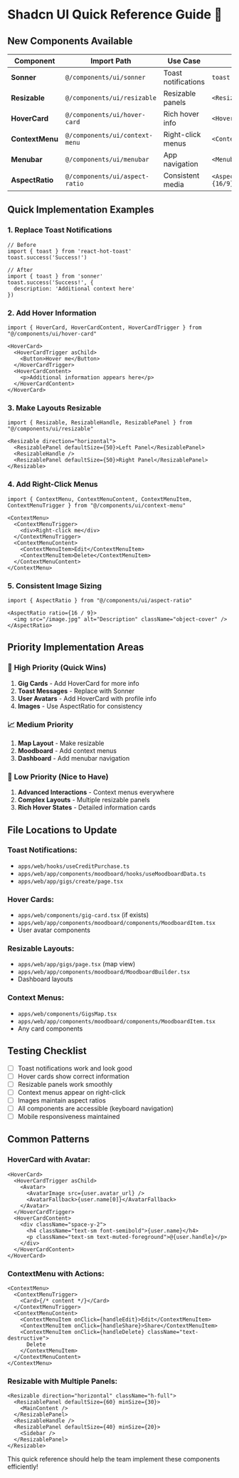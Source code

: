 # Shadcn UI Quick Reference Guide 🚀

## New Components Available

| Component | Import Path | Use Case | Example |
|-----------|-------------|----------|---------|
| **Sonner** | `@/components/ui/sonner` | Toast notifications | `toast.success("Success!")` |
| **Resizable** | `@/components/ui/resizable` | Resizable panels | `<ResizablePanel>` |
| **HoverCard** | `@/components/ui/hover-card` | Rich hover info | `<HoverCard>` |
| **ContextMenu** | `@/components/ui/context-menu` | Right-click menus | `<ContextMenu>` |
| **Menubar** | `@/components/ui/menubar` | App navigation | `<Menubar>` |
| **AspectRatio** | `@/components/ui/aspect-ratio` | Consistent media | `<AspectRatio ratio={16/9}>` |

## Quick Implementation Examples

### 1. Replace Toast Notifications
```tsx
// Before
import { toast } from 'react-hot-toast'
toast.success('Success!')

// After
import { toast } from 'sonner'
toast.success('Success!', {
  description: 'Additional context here'
})
```

### 2. Add Hover Information
```tsx
import { HoverCard, HoverCardContent, HoverCardTrigger } from "@/components/ui/hover-card"

<HoverCard>
  <HoverCardTrigger asChild>
    <Button>Hover me</Button>
  </HoverCardTrigger>
  <HoverCardContent>
    <p>Additional information appears here</p>
  </HoverCardContent>
</HoverCard>
```

### 3. Make Layouts Resizable
```tsx
import { Resizable, ResizableHandle, ResizablePanel } from "@/components/ui/resizable"

<Resizable direction="horizontal">
  <ResizablePanel defaultSize={50}>Left Panel</ResizablePanel>
  <ResizableHandle />
  <ResizablePanel defaultSize={50}>Right Panel</ResizablePanel>
</Resizable>
```

### 4. Add Right-Click Menus
```tsx
import { ContextMenu, ContextMenuContent, ContextMenuItem, ContextMenuTrigger } from "@/components/ui/context-menu"

<ContextMenu>
  <ContextMenuTrigger>
    <div>Right-click me</div>
  </ContextMenuTrigger>
  <ContextMenuContent>
    <ContextMenuItem>Edit</ContextMenuItem>
    <ContextMenuItem>Delete</ContextMenuItem>
  </ContextMenuContent>
</ContextMenu>
```

### 5. Consistent Image Sizing
```tsx
import { AspectRatio } from "@/components/ui/aspect-ratio"

<AspectRatio ratio={16 / 9}>
  <img src="/image.jpg" alt="Description" className="object-cover" />
</AspectRatio>
```

## Priority Implementation Areas

### 🎯 **High Priority (Quick Wins)**
1. **Gig Cards** - Add HoverCard for more info
2. **Toast Messages** - Replace with Sonner
3. **User Avatars** - Add HoverCard with profile info
4. **Images** - Use AspectRatio for consistency

### 📈 **Medium Priority**
1. **Map Layout** - Make resizable
2. **Moodboard** - Add context menus
3. **Dashboard** - Add menubar navigation

### 🎨 **Low Priority (Nice to Have)**
1. **Advanced Interactions** - Context menus everywhere
2. **Complex Layouts** - Multiple resizable panels
3. **Rich Hover States** - Detailed information cards

## File Locations to Update

### **Toast Notifications:**
- `apps/web/hooks/useCreditPurchase.ts`
- `apps/web/app/components/moodboard/hooks/useMoodboardData.ts`
- `apps/web/app/gigs/create/page.tsx`

### **Hover Cards:**
- `apps/web/components/gig-card.tsx` (if exists)
- `apps/web/app/components/moodboard/components/MoodboardItem.tsx`
- User avatar components

### **Resizable Layouts:**
- `apps/web/app/gigs/page.tsx` (map view)
- `apps/web/app/components/moodboard/MoodboardBuilder.tsx`
- Dashboard layouts

### **Context Menus:**
- `apps/web/components/GigsMap.tsx`
- `apps/web/app/components/moodboard/components/MoodboardItem.tsx`
- Any card components

## Testing Checklist

- [ ] Toast notifications work and look good
- [ ] Hover cards show correct information
- [ ] Resizable panels work smoothly
- [ ] Context menus appear on right-click
- [ ] Images maintain aspect ratios
- [ ] All components are accessible (keyboard navigation)
- [ ] Mobile responsiveness maintained

## Common Patterns

### **HoverCard with Avatar:**
```tsx
<HoverCard>
  <HoverCardTrigger asChild>
    <Avatar>
      <AvatarImage src={user.avatar_url} />
      <AvatarFallback>{user.name[0]}</AvatarFallback>
    </Avatar>
  </HoverCardTrigger>
  <HoverCardContent>
    <div className="space-y-2">
      <h4 className="text-sm font-semibold">{user.name}</h4>
      <p className="text-sm text-muted-foreground">@{user.handle}</p>
    </div>
  </HoverCardContent>
</HoverCard>
```

### **ContextMenu with Actions:**
```tsx
<ContextMenu>
  <ContextMenuTrigger>
    <Card>{/* content */}</Card>
  </ContextMenuTrigger>
  <ContextMenuContent>
    <ContextMenuItem onClick={handleEdit}>Edit</ContextMenuItem>
    <ContextMenuItem onClick={handleShare}>Share</ContextMenuItem>
    <ContextMenuItem onClick={handleDelete} className="text-destructive">
      Delete
    </ContextMenuItem>
  </ContextMenuContent>
</ContextMenu>
```

### **Resizable with Multiple Panels:**
```tsx
<Resizable direction="horizontal" className="h-full">
  <ResizablePanel defaultSize={60} minSize={30}>
    <MainContent />
  </ResizablePanel>
  <ResizableHandle />
  <ResizablePanel defaultSize={40} minSize={20}>
    <Sidebar />
  </ResizablePanel>
</Resizable>
```

This quick reference should help the team implement these components efficiently!
